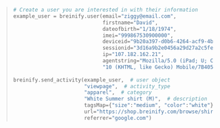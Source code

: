 > ```python
> # Create a user you are interested in with their information
> example_user = breinify.user(email="ziggy@email.com",
>                              firstname="David",
>                              dateofbirth="1/18/1974",
>                              imei="999867530900000",
>                              deviceid="9b20a397-d0b6-4264-acf9-4b937e2a98df",
>                              sessionid="3d16a9b2e0456a29d27a2c5fef040910",
>                              ip="107.182.162.21",
>                              agentstring="Mozilla/5.0 (iPad; U; CPU OS 3_2_1 like Mac OS X; en-us) AppleWebKit/531.21."+
>                              "10 (KHTML, like Gecko) Mobile/7B405")
>                                     
> breinify.send_activity(example_user,  # user object
>                        "viewpage",  # activity_type
>                        "apparel",  # category
>                        "White Summer shirt (M)",  # description
>                        tagsMap={"size":"medium", "color":"white"},
>                        url="https://shop.breinify.com/browse/shirts/549.html",
>                        referrer="google.com")
> ```
